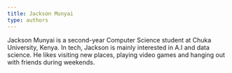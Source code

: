 ```yaml
---
title: Jackson Munyai
type: authors
--- 
```


Jackson Munyai is a second-year Computer Science student at Chuka University, Kenya. In tech, Jackson is mainly interested in A.I and data science. He likes visiting new places, playing video games and hanging out with friends during weekends.
